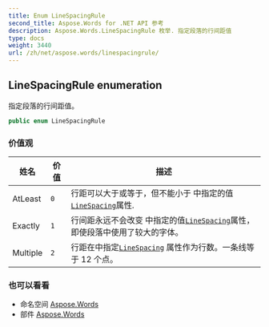 ```yaml
---
title: Enum LineSpacingRule
second_title: Aspose.Words for .NET API 参考
description: Aspose.Words.LineSpacingRule 枚举. 指定段落的行间距值
type: docs
weight: 3440
url: /zh/net/aspose.words/linespacingrule/
---
```

## LineSpacingRule enumeration

指定段落的行间距值。

```csharp
public enum LineSpacingRule
```

### 价值观

| 姓名 | 价值 | 描述 |
| --- | --- | --- |
| AtLeast | `0` | 行距可以大于或等于，但不能小于 中指定的值[`LineSpacing`](../paragraphformat/linespacing/)属性. |
| Exactly | `1` | 行间距永远不会改变 中指定的值[`LineSpacing`](../paragraphformat/linespacing/)属性， 即使段落中使用了较大的字体。 |
| Multiple | `2` | 行距在中指定[`LineSpacing`](../paragraphformat/linespacing/) 属性作为行数。一条线等于 12 个点。 |

### 也可以看看

* 命名空间 [Aspose.Words](../../aspose.words/)
* 部件 [Aspose.Words](../../)


